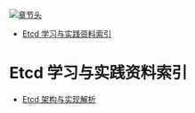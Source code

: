 [![章节头](https://parg.co/UGo)](https://parg.co/b4z) 
 - [Etcd 学习与实践资料索引](#etcd-%E5%AD%A6%E4%B9%A0%E4%B8%8E%E5%AE%9E%E8%B7%B5%E8%B5%84%E6%96%99%E7%B4%A2%E5%BC%95) 

# Etcd 学习与实践资料索引
- [Etcd 架构与实现解析](http://mp.weixin.qq.com/s/fRM2mfJC6TSf1UIGnD3agg?utm_source=tuicool&utm_medium=referral)